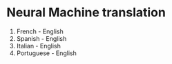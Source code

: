 # Neural Machine translation
1. French - English
2. Spanish - English
3. Italian - English
4. Portuguese - English
